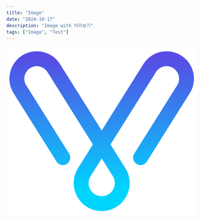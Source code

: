 ```yaml
---
title: "Image"
date: "2024-10-17"
description: "Image with 미리보기"
tags: ["Image", "Test"] 
---
```




![Image](https://raw.githubusercontent.com/jja8989/blog_repos/main/images/1729141438744-vibalogo.png)
